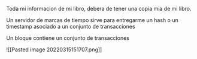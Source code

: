 Toda mi informacion de mi libro, debera de tener una copia mia de mi libro.

Un servidor de marcas de tiempo sirve para entregarme un hash o un timestamp asociado a un conjunto de transacciones

Un bloque contiene un conjunto de transacciones

![[Pasted image 20220315151707.png]]


